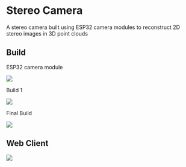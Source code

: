 # Stereo Camera

A stereo camera built using ESP32 camera modules to reconstruct 2D stereo images in 3D point clouds

## Build

ESP32 camera module

<img src="https://github.com/Lanka-Vasanth/StereoVision_Project/blob/master/CameraModule.jpg" />

Build 1

<img src="https://github.com/Lanka-Vasanth/StereoVision_Project/blob/master/build1.png" />

Final Build

<img src="https://github.com/Lanka-Vasanth/StereoVision_Project/blob/master/build2.jpg"  />


## Web Client

<img src="https://github.com/Lanka-Vasanth/StereoVision_Project/blob/master/WebClient.png"  />


